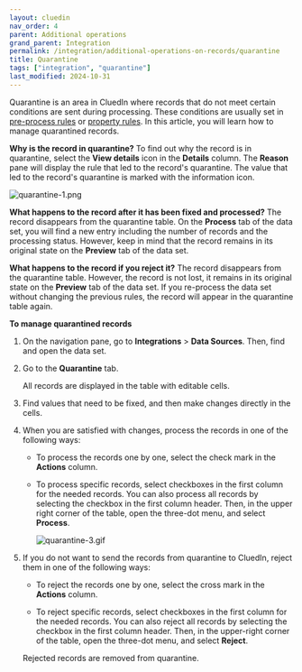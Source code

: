 ```yaml
---
layout: cluedin
nav_order: 4
parent: Additional operations
grand_parent: Integration
permalink: /integration/additional-operations-on-records/quarantine
title: Quarantine
tags: ["integration", "quarantine"]
last_modified: 2024-10-31
---
```


Quarantine is an area in CluedIn where records that do not meet certain conditions are sent during processing. These conditions are usually set in [pre-process rules](/integration/additional-operations-on-records/preprocess-rules) or [property rules](/integration/additional-operations-on-records/property-rules). In this article, you will learn how to manage quarantined records.

**Why is the record in quarantine?** To find out why the record is in quarantine, select the **View details** icon in the **Details** column. The **Reason** pane will display the rule that led to the record's quarantine. The value that led to the record's quarantine is marked with the information icon.

![quarantine-1.png](../../assets/images/integration/additional-operations/quarantine-1.png)

**What happens to the record after it has been fixed and processed?** The record disappears from the quarantine table. On the **Process** tab of the data set, you will find a new entry including the number of records and the processing status. However, keep in mind that the record remains in its original state on the **Preview** tab of the data set.

**What happens to the record if you reject it?** The record disappears from the quarantine table. However, the record is not lost, it remains in its original state on the **Preview** tab of the data set. If you re-process the data set without changing the previous rules, the record will appear in the quarantine table again.

**To manage quarantined records**

1. On the navigation pane, go to **Integrations** > **Data Sources**. Then, find and open the data set.

1. Go to the **Quarantine** tab.

    All records are displayed in the table with editable cells.

1. Find values that need to be fixed, and then make changes directly in the cells.

1. When you are satisfied with changes, process the records in one of the following ways:

    - To process the records one by one, select the check mark in the **Actions** column.

    - To process specific records, select checkboxes in the first column for the needed records. You can also process all records by selecting the checkbox in the first column header. Then, in the upper right corner of the table, open the three-dot menu, and select **Process**.

        ![quarantine-3.gif](../../assets/images/integration/additional-operations/quarantine-3.gif)

1. If you do not want to send the records from quarantine to CluedIn, reject them in one of the following ways:

    - To reject the records one by one, select the cross mark in the **Actions** column.

    - To reject specific records, select checkboxes in the first column for the needed records. You can also reject all records by selecting the checkbox in the first column header. Then, in the upper-right corner of the table, open the three-dot menu, and select **Reject**.

    Rejected records are removed from quarantine.